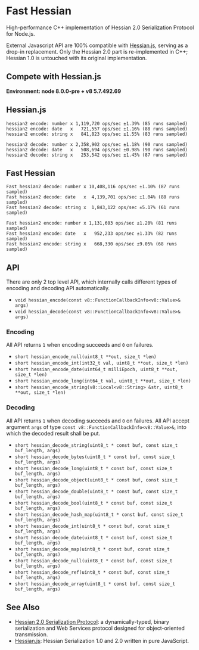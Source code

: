 # Fast Hessian

High-performance C++ implementation of Hessian 2.0 Serialization Protocol for Node.js.

External Javascript API are 100% compatible with [Hessian.js](https://github.com/node-modules/hessian.js), serving as a drop-in replacement. Only the Hessian 2.0 part is re-implemented in C++; Hessian 1.0 is untouched with its original implementation. 

## Compete with Hessian.js

**Environment: node 8.0.0-pre + v8 5.7.492.69**

## Hessian.js

    hessian2 encode: number x 1,119,720 ops/sec ±1.39% (85 runs sampled)
    hessian2 encode: date   x   721,557 ops/sec ±1.16% (88 runs sampled)
    hessian2 encode: string x   841,823 ops/sec ±1.55% (83 runs sampled)

    hessian2 decode: number x 2,358,902 ops/sec ±1.18% (90 runs sampled)
    hessian2 decode: date   x   508,694 ops/sec ±0.98% (90 runs sampled)
    hessian2 decode: string x   253,542 ops/sec ±1.45% (87 runs sampled)

## Fast Hessian

    Fast hessian2 decode: number x 10,408,116 ops/sec ±1.10% (87 runs sampled)
    Fast hessian2 decode: date   x  4,139,701 ops/sec ±1.04% (88 runs sampled)
    Fast hessian2 decode: string x  1,843,122 ops/sec ±5.17% (61 runs sampled)

    Fast hessian2 encode: number x 1,131,603 ops/sec ±1.20% (81 runs sampled)
    Fast hessian2 encode: date   x   952,233 ops/sec ±1.33% (82 runs sampled)
    Fast hessian2 encode: string x   668,330 ops/sec ±9.05% (68 runs sampled)

## API

There are only 2 top level API, which internally calls different types of encoding and decoding API automatically.

- `void hessian_encode(const v8::FunctionCallbackInfo<v8::Value>& args)`
- `void hessian_decode(const v8::FunctionCallbackInfo<v8::Value>& args)`

### Encoding

All API returns `1` when encoding succeeds and `0` on failures.

- `short hessian_encode_null(uint8_t **out, size_t *len)`
- `short hessian_encode_int(int32_t val, uint8_t **out, size_t *len)`
- `short hessian_encode_date(uint64_t milliEpoch, uint8_t **out, size_t *len)`
- `short hessian_encode_long(int64_t val, uint8_t **out, size_t *len)`
- `short hessian_encode_string(v8::Local<v8::String> &str, uint8_t **out, size_t *len)`

### Decoding

All API returns `1` when decoding succeeds and `0` on failures.
All API accept argument `args` of type `const v8::FunctionCallbackInfo<v8::Value>&`, into which the decoded result shall be put.

- `short hessian_decode_string(uint8_t * const buf, const size_t buf_length, args)`
- `short hessian_decode_bytes(uint8_t * const buf, const size_t buf_length, args)`
- `short hessian_decode_long(uint8_t * const buf, const size_t buf_length, args)`
- `short hessian_decode_object(uint8_t * const buf, const size_t buf_length, args)`
- `short hessian_decode_double(uint8_t * const buf, const size_t buf_length, args)`
- `short hessian_decode_bool(uint8_t * const buf, const size_t buf_length, args)`
- `short hessian_decode_hash_map(uint8_t * const buf, const size_t buf_length, args)`
- `short hessian_decode_int(uint8_t * const buf, const size_t buf_length, args)`
- `short hessian_decode_date(uint8_t * const buf, const size_t buf_length, args)`
- `short hessian_decode_map(uint8_t * const buf, const size_t buf_length, args)`
- `short hessian_decode_null(uint8_t * const buf, const size_t buf_length, args)`
- `short hessian_decode_ref(uint8_t * const buf, const size_t buf_length, args)`
- `short hessian_decode_array(uint8_t * const buf, const size_t buf_length, args)`

## See Also

* [Hessian 2.0 Serialization Protocol](http://hessian.caucho.com/doc/hessian-serialization.html): a dynamically-typed, binary serialization and Web Services protocol designed for object-oriented transmission.
* [Hessian.js](https://github.com/node-modules/hessian.js): Hessian Serialization 1.0 and 2.0 written in pure JavaScript.
